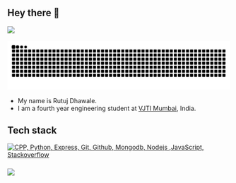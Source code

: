## Hey there 👋

<!--
**killjoycircuit/killjoycircuit** is a ✨ _special_ ✨ repository because its `README.md` (this file) appears on your GitHub profile.
-->

<p align="left">
  <a href="https://www.linkedin.com/in/rutuj-dhawale-6a471931b/"><img src="https://img.shields.io/badge/LinkedIn-blue?style=flat&logo=linkedin&logoColor=white" /></a>
</p>

![snake gif](https://github.com/killjoycircuit/killjoycircuit/blob/output/github-contribution-grid-snake.svg)

- My name is Rutuj Dhawale.
- I am a fourth year engineering student at [VJTI Mumbai](https://vjti.ac.in/), India.

## Tech stack

[![CPP, Python, Express, Git, Github, Mongodb, Nodejs ,JavaScript, Stackoverflow](https://skillicons.dev/icons?i=cpp,py,express,git,github,mongodb,nodejs,js,stackoverflow&perline=10)](https://skillicons.dev)

###
<img align="left" src="https://komarev.com/ghpvc/?username=killjoycircuit&color=blue" />
